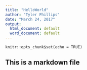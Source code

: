 ```yaml
---
title: "HelloWorld"
author: "Tyler Phillips"
date: "March 24, 2017"
output:
  html_document: default
  word_document: default
---
```


```{r setup, include=FALSE}
knitr::opts_chunk$set(echo = TRUE)
```

## This is a markdown file

